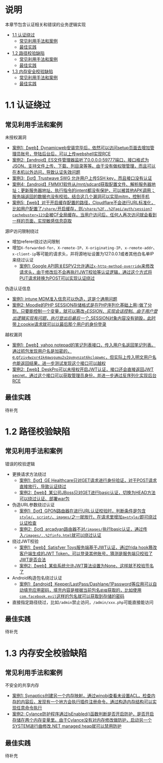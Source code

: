 # 说明

本章节包含认证相关和错误的业务逻辑实现

* [1.1 认证绕过](#11-认证绕过)
  * [常见利用手法和案例](#常见利用手法和案例)
  * [最佳实践](#最佳实践)
* [1.2 路径校验缺陷](#12-路径校验缺陷)
  * [常见利用手法和案例](#常见利用手法和案例-1)
  * [最佳实践](#最佳实践-1)
* [1.3 内存安全校验缺陷](#13-内存安全校验缺陷)
  * [常见利用手法和案例](#常见利用手法和案例-2)
  * [最佳实践](#最佳实践-2)

# 1.1 认证绕过

## 常见利用手法和案例

未授权漏洞

* [案例1:【web】Dynamicweb安装完毕后，依然可以访问setup页面去增加管理员账号，登陆后台后，可以上传webshell实现RCE](https://blog.assetnote.io/2022/02/20/logicflaw-dynamicweb-rce/)
* [案例2:【android】ES文件管理器监听了0.0.0.0:59777端口，接口格式为JSON，支持文件上传、下载、列目录等等。由于没有做权限管理，而且可以在本机以外访问，导致认证失效问题](https://github.com/fs0c131y/ESFileExplorerOpenPortVuln)
* [案例3:【iot】Trustwave SWG 允许用户上传SSH key，而且接口没有认证](https://www.exploit-db.com/exploits/44047)
* [案例4:【android】FMMX1软件从/mnt/sdcard获取配置文件、解析服务器地址；更新服务器地址、执行指令的intent都没有保护，可以被其他APK调用；服务端返回的数据也没有校验。结合这几个漏洞可以实现mitm，控制手机](https://char49.com/tech-reports/fmmx1-report.pdf)
* [案例5:【web】对于开启缓存配置的路径，Cloudflare不会进行URL标准化，比如用户配置了`/share/`开启缓存，则`/share/%2F..%2Fapi/auth/session?cachebuster=123`会被CF全局缓存。当用户访问后，任何人再次访问就会看到一样的页面，实现敏感信息窃取](https://nokline.github.io/bugbounty/2024/02/04/ChatGPT-ATO.html)

源IP访问限制绕过

* 增加referer绕过访问限制
* 增加`X-forwarded-for`、`X-remote-IP`、`X-originating-IP`、`x-remote-addr`、`x-client-ip`等可能的请求头，并将源地址设置为127.0.0.1或者其他白名单IP来绕过认证
  * [案例1: Google API网关ESPV2允许通过`x-http-method-override`来修改请求头，由于修改后不会再执行JWT校验等认证逻辑，通过这个方式将PUT请求转换为POST可以实现认证绕过](https://securingbits.com/bypassing-google-cloud-api-gateway)

伪造认证信息

* [案例1: intune MDM准入信息可以伪造，这是个通用问题](https://o365blog.com/post/mdm/)
* [案例2: Moodle的PHP SESSION存储格式是在PHP序列化基础上用`|`做了分割，只要能控制一个变量，就可以篡改$_SESSION、实现会话控制。由于用户登出逻辑实现有问题，执行登出后最后一个$_SESSION对象内容没有销毁，此时带上cookie请求就可以以最后那个用户的身份登录](https://haxolot.com/posts/2022/moodle_pre_auth_shibboleth_rce_part2/)

越权漏洞

* [案例1:【web】yahoo notepad的笔记列表接口，传入用户名返回笔记列表。通过抓包发现用户名是加密的，e.g`fziy4wzxr41k4qwsgumu2v2qymynzat6kclqpwmc`，但实际上传入明文用户名也能返回结果，进一步测试发现这个接口可以越权](https://www.freebuf.com/vuls/200317.html)
* [案例2:【web】DeskPro可以未授权开启JWT认证，接口还会直接返回JWT secret，通过这个接口可以获取管理员身份，并进一步通过反序列化实现后台RCE](https://blog.redforce.io/attacking-helpdesks-part-1-rce-chain-on-deskpro-with-bitdefender-as-case-study/)

## 最佳实践

待补充

# 1.2 路径校验缺陷

## 常见利用手法和案例

错误的校验逻辑

* 更换请求方法绕过
  * [案例1:【iot】GE Healthcare只对GET请求进行身份验证，对于POST请求直接放行，导致认证绕过](https://www.atredis.com/blog/2018/5/14/ge-healthcare-mac-5500-vulnerabilities)
  * [案例2:【web】某公司JBoss只对GET进行basic认证，切换为HEAD方法可以绕过认证、部署war包](http://wy.zone.ci/bug_detail.php?wybug_id=wooyun-2015-0113808)
* 伪造URL参数绕过认证  
  * [案例1:【iot】GPON路由器在进行URL认证校验时，判断条件是包含`style/`、`script/`、`images/`之一就放行，在请求里增加`a=style/`即可绕过认证检查](https://paper.seebug.org/593/)
  * [案例2:【iot】arcadyan路由器不对`/images/`执行basic认证，通过传入`/images/..%2finfo.html`就可以绕过认证](https://medium.com/tenable-techblog/bypassing-authentication-on-arcadyan-routers-with-cve-2021-20090-and-rooting-some-buffalo-ea1dd30980c2)
* 绕过JWT校验
  * [案例1:【web】Satisfyer Toys服务端基于JWT认证，通过frida hook篡改客户端生成的JWT Token，可以登录其他账号，猜测是服务端只校验了JWT是否合法](https://bananamafia.dev/post/satisfyer/)
  * [案例2:【web】某些系统允许JWT算法设置为None，这样就不校验签名了](https://medium.com/@sajan.dhakate/exploiting-json-web-token-jwt-73d172b5bc02)
* Android构造包名绕过认证
  * [案例1:【android】Keeper/LastPass/Dashlane/1Password等应用可以自动填充应用密码，填充内容是根据当前包名`前缀`获取的，比如使用`com.facebook.evil`这样的包名就可以获取到存储的密码](http://www.s3.eurecom.fr/projects/modern-android-phishing/)
* 直接指定路径绕过，比如`/admin`禁止访问，`/admin/xxx.php`可能直接能访问

## 最佳实践

待补充

# 1.3 内存安全校验缺陷

## 常见利用手法和案例

不安全的共享内存

* [案例1: Synaptics创建另一个内存映射，通过winobj查看未设置ACL。检查内存的内容后，发现有一个地方会执行插件注册命令，通过构造内存结构可以实现任意命令执行](https://www.anquanke.com/post/id/90172)
* [案例2: Cylance防护程序通过IsEnabled()函数判断是否开启防护，是否开启存储在两个内存变量里。由于Cylance没有对内存修改做防护，启动另一个SYSTEM进行曲修改.NET managed heap就可以禁用防护](https://www.xorrior.com/You-Have-The-Right-to-Remain-Cylance/)

## 最佳实践

待补充
